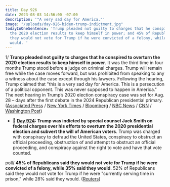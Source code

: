```yaml
---
title: Day 926
date: 2023-08-03 14:56:00 -07:00
description: '"A very sad day for America."'
image: "/uploads/day-926-biden-trump-indictment.jpg"
todayInOneSentence: 'Trump pleaded not guilty to charges that he conspired to overturn
  the 2020 election results to keep himself in power; and 45% of Republicans said
  they would not vote for Trump if he were convicted of a felony, while 35% said they
  would. '
---
```


1/ **Trump pleaded not guilty to charges that he conspired to overturn the 2020 election results to keep himself in power**. It was the third time in four months Trump stood before a judge on criminal charges. Trump will remain free while the case moves forward, but was prohibited from speaking to any a witness about the case except through his lawyers. Following the hearing, Trump claimed that "this is a very sad day for America. This is a persecution of a political opponent. This was never supposed to happen in America." The next hearing in Trump’s 2020 election conspiracy case was set for Aug. 28 – days after the first debate in the 2024 Republican presidential primary. ([Associated Press](https://apnews.com/article/live-updates-trump-indictment-jan-6-investigation-e64fbee9c47b310b1c8edb5265d12b07) / [New York Times](https://www.nytimes.com/live/2023/08/03/us/trump-arraignment-news) / [Bloomberg](https://www.bloomberg.com/news/articles/2023-08-03/trump-arrives-at-dc-court-to-face-jan-6-criminal-charges?sref=MIBMEEoj) / [NBC News](https://www.nbcnews.com/politics/donald-trump/trump-arraigned-indicted-2020-election-rcna97774) / [CNN](https://www.cnn.com/2023/08/03/politics/arraignment-trump-election-interference-indictment) / [Washington Post](https://www.washingtonpost.com/dc-md-va/2023/08/03/trump-court-appearance-dc-indictment/))

* **📌 [Day 924](https://whatthefuckjusthappenedtoday.com/2023/08/01/day-924/#1-trump-was-indicted-by-special-coun): Trump was indicted by special counsel Jack Smith on federal charges over his efforts to overturn the 2020 presidential election and subvert the will of American voters**. Trump was charged with conspiracy to defraud the United States, conspiracy to obstruct an official proceeding, obstruction of and attempt to obstruct an official proceeding, and conspiracy against the right to vote and have that vote counted.


poll/ **45% of Republicans said they would not vote for Trump if he were convicted of a felony, while 35% said they would**. 52% of Republicans said they would not vote for Trump if he were "currently serving time in prison," while 28% said they would. ([Reuters](https://www.reuters.com/legal/about-half-us-republicans-could-spurn-trump-if-he-is-convicted-reutersipsos-poll-2023-08-03/))


